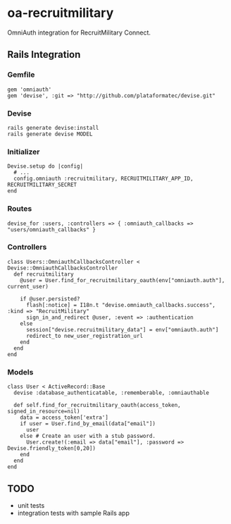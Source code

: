 # oa-recruitmilitary

OmniAuth integration for RecruitMilitary Connect.

## Rails Integration

### Gemfile

    gem 'omniauth'
    gem 'devise', :git => "http://github.com/plataformatec/devise.git"

### Devise

    rails generate devise:install
    rails generate devise MODEL

### Initializer

    Devise.setup do |config|
      # ...
      config.omniauth :recruitmilitary, RECRUITMILITARY_APP_ID, RECRUITMILITARY_SECRET
    end

### Routes

    devise_for :users, :controllers => { :omniauth_callbacks => "users/omniauth_callbacks" }

### Controllers

    class Users::OmniauthCallbacksController < Devise::OmniauthCallbacksController
      def recruitmilitary
        @user = User.find_for_recruitmilitary_oauth(env["omniauth.auth"], current_user)

        if @user.persisted?
          flash[:notice] = I18n.t "devise.omniauth_callbacks.success", :kind => "RecruitMilitary"
          sign_in_and_redirect @user, :event => :authentication
        else
          session["devise.recruitmilitary_data"] = env["omniauth.auth"]
          redirect_to new_user_registration_url
        end
      end
    end

### Models

    class User < ActiveRecord::Base
      devise :database_authenticatable, :rememberable, :omniauthable

      def self.find_for_recruitmilitary_oauth(access_token, signed_in_resource=nil)
        data = access_token['extra']
        if user = User.find_by_email(data["email"])
          user
        else # Create an user with a stub password.
          User.create!(:email => data["email"], :password => Devise.friendly_token[0,20])
        end
      end
    end

## TODO

* unit tests
* integration tests with sample Rails app
